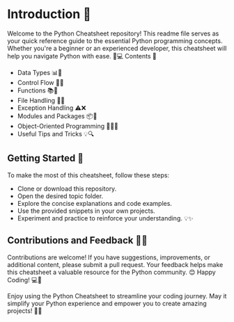 # **Introduction 🌟**

Welcome to the Python Cheatsheet repository! This readme file serves as your quick reference guide to the essential Python programming concepts. Whether you're a beginner or an experienced developer, this cheatsheet will help you navigate Python with ease. 💪💻
Contents 📖

* Data Types 📊🔢
* Control Flow 🔄🔀
* Functions 📚🔧
* File Handling 📁📝
* Exception Handling ⚠️❌
* Modules and Packages 📦🔌
* Object-Oriented Programming 🧩👨‍💻
* Useful Tips and Tricks 💡🔍

## **Getting Started 🚀**

To make the most of this cheatsheet, follow these steps:

* Clone or download this repository.
* Open the desired topic folder.
* Explore the concise explanations and code examples.
* Use the provided snippets in your own projects.
* Experiment and practice to reinforce your understanding. 💡✨

## **Contributions and Feedback 🙌📝**

Contributions are welcome! If you have suggestions, improvements, or additional content, please submit a pull request. Your feedback helps make this cheatsheet a valuable resource for the Python community. 😊
Happy Coding! 💻🎉

Enjoy using the Python Cheatsheet to streamline your coding journey. May it simplify your Python experience and empower you to create amazing projects! 🐍✨
